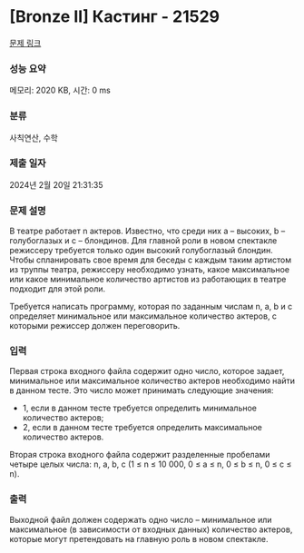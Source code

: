 # [Bronze II] Кастинг - 21529 

[문제 링크](https://www.acmicpc.net/problem/21529) 

### 성능 요약

메모리: 2020 KB, 시간: 0 ms

### 분류

사칙연산, 수학

### 제출 일자

2024년 2월 20일 21:31:35

### 문제 설명

<p>В театре работает n актеров. Известно, что среди них a – высоких, b – голубоглазых и с – блондинов. Для главной роли в новом спектакле режиссеру требуется только один высокий голубоглазый блондин. Чтобы спланировать свое время для беседы с каждым таким артистом из труппы театра, режиссеру необходимо узнать, какое максимальное или какое минимальное количество артистов из работающих в театре подходит для этой роли.</p>

<p>Требуется написать программу, которая по заданным числам n, a, b и с определяет минимальное или максимальное количество актеров, с которыми режиссер должен переговорить. </p>

### 입력 

 <p>Первая строка входного файла содержит одно число, которое задает, минимальное или максимальное количество актеров необходимо найти в данном тесте. Это число может принимать следующие значения:</p>

<ul>
	<li>1, если в данном теcте требуется определить минимальное количество актеров;</li>
	<li>2, если в данном тесте требуется определить максимальное количество актеров.</li>
</ul>

<p>Вторая строка входного файла содержит разделенные пробелами четыре целых числа: n, a, b, с (1 ≤ n ≤ 10 000, 0 ≤ a ≤ n, 0 ≤ b ≤ n, 0 ≤ c ≤ n).</p>

### 출력 

 <p>Выходной файл должен содержать одно число – минимальное или максимальное (в зависимости от входных данных) количество актеров, которые могут претендовать на главную роль в новом спектакле. </p>

